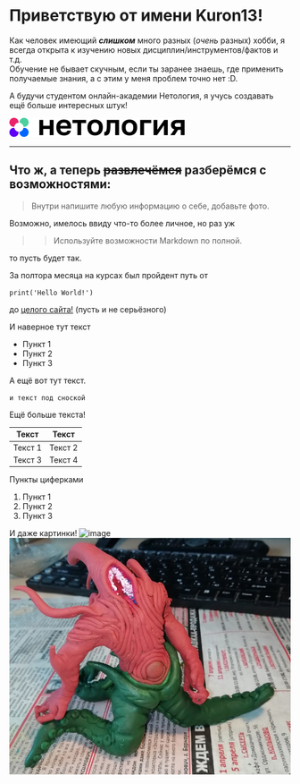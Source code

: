 # Приветствую от имени **Kuron13**!

Как человек имеющий **_слишком_** много разных (_очень_ разных) хобби, я всегда открыта к изучению новых дисциплин/инструментов/фактов и т.д.  
Обучение не бывает скучным, если ты заранее знаешь, где применить получаемые знания, а с этим у меня проблем точно нет :D.

А будучи студентом онлайн-академии Нетология, я учусь создавать ещё больше интересных штук!

[![image](Images/Netology_logo.png)](https://netology.ru)

___

## Что ж, а теперь ~~развлечёмся~~ разберёмся с возможностями:

>Внутри напишите любую информацию о себе, добавьте фото.

Возможно, имелось ввиду что-то более личное, но раз уж
>>Используйте возможности Markdown по полной.

то пусть будет так.

За полтора месяца на курсах был пройдент путь от
```
print('Hello World!')
```
до [целого сайта!](https:/www.google.com) (пусть и не серьёзного)

И наверное тут текст
- Пункт 1
- Пункт 2
- Пункт 3

А ещё вот тут текст.

    и текст под сноской

Ещё больше текста!

**Текст** | **Текст**
---|---
Текст 1 | Текст 2
Текст 3 | Текст 4

Пункты циферками
1. Пункт 1
2. Пункт 2
3. Пункт 3

И даже картинки!
![image](Images/Foto.jpg "Стич из воска")
![image](Images/Foto2.jpg)